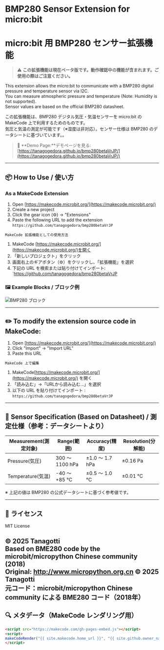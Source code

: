 # BMP280 Sensor Extension for micro:bit  
# micro:bit 用 BMP280 センサー拡張機能
> ⚠️ **この拡張機能は現在ベータ版です。動作確認中の機能が含まれます。ご使用の際はご注意ください。**

This extension allows the micro:bit to communicate with a BMP280 digital pressure and temperature sensor via I2C.  
You can measure atmospheric pressure and temperature (Note: Humidity is not supported).  
Sensor values are based on the official BMP280 datasheet.

この拡張機能は、BMP280 デジタル気圧・気温センサーを micro:bit の MakeCode 上で利用するためのものです。  
気圧と気温の測定が可能です（※湿度は非対応）。センサー仕様は BMP280 のデータシートに基づいています。。

> 🔗 **Demo Page:**デモページを見る: [https://tanagogedora.github.io/bmp280betaVrJP/](https://tanagogedora.github.io/bmp280betaVrJP/)

---
## 📦 How to Use / 使い方
### As a MakeCode Extension
1. Open [https://makecode.microbit.org/](https://makecode.microbit.org/)
2. Create a new project
3. Click the gear icon (⚙) → "Extensions"
4. Paste the following URL to add the extension
   `https://github.com/tanagogedora/bmp280betaVrJP`
<!-- Reset numbering -->
	MakeCode 拡張機能としての使用方法
1. MakeCode [https://makecode.microbit.org/](https://makecode.microbit.org/)を開く
2. 「新しいプロジェクト」をクリック
3. 画面右上のギアボタン（⚙）をクリックし、「拡張機能」を選択 
4. 下記の URL を検索または貼り付けてインポート:  
   `https://github.com/tanagogedora/bmp280betaVrJP

### 🖼 Example Blocks / ブロック例

![BMP280 ブロック](https://github.com/Tanagogedora/bmp280betaVrJP/blob/master/BMP280block.png?raw=true)

---

## ✏️ To modify the extension source code in MakeCode:

1. Open [https://makecode.microbit.org/](https://makecode.microbit.org/)
2. Click "Import" → "Import URL"
3. Paste this URL
<!-- Reset numbering -->
	MakeCode 上で編集
1. MakeCode[https://makecode.microbit.org/](https://makecode.microbit.org/) を開く
2. 「読み込む」→「URLから読み込む…」を選択
3. 以下の URL を貼り付けてインポート :  
   `https://github.com/tanagogedora/bmp280betaVrJP`
---

## 🧪 Sensor Specification (Based on Datasheet) / 測定仕様（参考：データシートより）
| Measurement(測定対象) | Range(範囲) | Accuracy(精度) | Resolution(分解能) |
|-----------|------------------|-------------------|--------------------|
| Pressure(気圧) | 300 ～ 1100 hPa | ±1.0 ～ 1.7 hPa | ±0.16 Pa |
| Temperature(気温) | -40 ～ +85 ℃ | ±0.5 ～ 1.0 ℃ | ±0.01 ℃ |

※ 上記の値は BMP280 の公式データシートに基づく参考値です。

---

## 📝 ライセンス

MIT License 

© 2025 Tanagotti  
Based on BME280 code by the microbit/micropython Chinese community (2018)  
Original: http://www.micropython.org.cn 
© 2025 Tanagotti  
元コード：microbit/micropython Chinese community による BME280 コード（2018年）  
---

## 🔍 メタデータ（MakeCode レンダリング用）

```html
<script src="https://makecode.com/gh-pages-embed.js"></script>
<script>
makeCodeRender("{{ site.makecode.home_url }}", "{{ site.github.owner_name }}/{{ site.github.repository_name }}");
</script>

